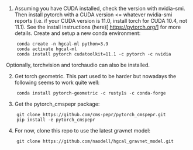 1. Assuming you have CUDA installed, check the version with nvidia-smi. Then
install pytorch with a CUDA version <= whatever nvidia-smi reports (i.e. if
your CUDA version is 11.0, install torch for CUDA 10.4, not 11.1). See the
install instructions (here)[ https://pytorch.org/] for more details.  Create and setup a new conda environment:
```
	conda create -n hgcal-ml python=3.9
	conda activate hgcal-ml
	conda install pytorch cudatoolkit=11.1 -c pytorch -c nvidia
```
    
Optionally, torchvision and torchaudio can also be installed.

2. Get torch geometric. This part used to be harder but nowadays the following
seems to work quite well:

```
    conda install pytorch-geometric -c rusty1s -c conda-forge
```

3. Get the pytorch_cmspepr package:

```
    git clone https://github.com/cms-pepr/pytorch_cmspepr.git
    pip install -e pytorch_cmspepr
```

4. For now, clone this repo to use the latest gravnet model:

```
	git clone https://github.com/naodell/hgcal_gravnet_model.git
```
